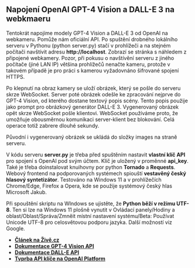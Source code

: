 ## Napojení OpenAI GPT-4 Vision a DALL-E 3 na webkmaeru 
Tentokrát napojíme modely GPT-4 Vision a DALL-E 3 od OpenAI na webkameru. Pomůže nám oficiální API. Po spuštění drobného lokálního serveru v Pythonu (python server.py) stačí v prohlížeči a na stejném počítači navštívit adresu **http://localhost**. Zobrazí se stránka s náhledem z připojené webkamery. Pozor, při pokusu o navštívění serveru z jiného počítače (jiné LAN IP) většina prohlížečů nenačte kameru, protože v takovém případě je pro práci s kamerou vyžadovnáno šifrované spojení HTTPS.

Po klepnutí na obraz kamery se uloží obrázek, který se pošle do serveru skrze WebSocket. Server poté obrázek odešle ke zpracování nejprve do GPT-4 Vision, od kterého dostane textový popis scény. Tento popis použije jako prompt pro obrázkový generátor DALL-E 3. Vygenerovaný obrázek opět skrze WebSocket pošle klientovi. WebSocket používáme proto, že umožňuje obousměrnou komunikaci server-klient bez blokování. Celá operace totiž zabrere dlouhé sekundy.

Původní i vygenerovaný obrázek se ukládá do složky images na straně serveru.

V kódu serveru **server.py** je třeba před spuštěním nastavit **vlastní klíč API** pro spojení s OpenAI pod svým účtem. Klíč je uložený v proměnné **api_key**. Také je třeba doinstalovat knuihovny por python **Tornado** a **Requests**. Webový frontend na podporovaných systémech spiouští **vestavěný český hlasový syntetizátor**. Testováno na Windows 11 a v prohlížečích Chrome/Edge, Firefox a Opera, kde se použije systémový český hlas Microsoft Jakub. 

Při spouštění skriptu na WIndows se ujistěte, že **Python běží v režimu UTF-8**. Ten si lze na Windows 11 plošně vynutit v Ovládací panely/Hodiny a oblast/Oblast/Správa/Zmněit místní nastavení systému/Beta: Používat Unicode UTF-8 pro celosvětovou podporu jazyka. Další možností viz Google.

 - **[Článek na Živě.cz](https://www.zive.cz/clanky/napojili-jsme-gpt-4-vision-a-dall-e-3-na-kameru-ai-se-pokousi-kreslit-co-si-mysli-ze-vidi/sc-3-a-225429/default.aspx)**
 - **[Dokumentace GPT-4 Vision API](https://platform.openai.com/docs/guides/vision)**
 - **[Dokumentace DALL-E API](https://platform.openai.com/docs/guides/images?context=node)**
 - **[Tvprba API klíče na OpenAI Platform](https://platform.openai.com/api-keys)**
